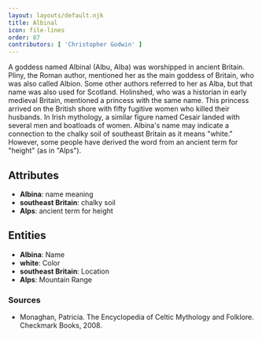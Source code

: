 ```yaml
---
layout: layouts/default.njk
title: Albinal
icon: file-lines
order: 87
contributors: [ 'Christopher Godwin' ]
---
```

A goddess named Albinal (Albu, Alba) was worshipped in ancient Britain. Pliny, the Roman author, mentioned her as the main goddess of Britain, who was also called Albion. Some other authors referred to her as Alba, but that name was also used for Scotland. Holinshed, who was a historian in early medieval Britain, mentioned a princess with the same name. This princess arrived on the British shore with fifty fugitive women who killed their husbands. In Irish mythology, a similar figure named Cesair landed with several men and boatloads of women. Albina's name may indicate a connection to the chalky soil of southeast Britain as it means "white." However, some people have derived the word from an ancient term for "height" (as in "Alps").

## Attributes

- **Albina**: name meaning
- **southeast Britain**: chalky soil
- **Alps**: ancient term for height

## Entities

- **Albina**: Name
- **white**: Color
- **southeast Britain**: Location
- **Alps**: Mountain Range

### Sources

- Monaghan, Patricia. The Encyclopedia of Celtic Mythology and Folklore. Checkmark Books, 2008.

